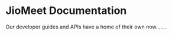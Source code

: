 # JioMeet Documentation

Our developer guides and APIs have a home of their own now.......
<!--stackedit_data:
eyJoaXN0b3J5IjpbLTE2Mjg1ODYwMzYsNDQ4MzQ3MTYyLDMwMj
MzMzAwNCw0MzYxNzAyMDJdfQ==
-->